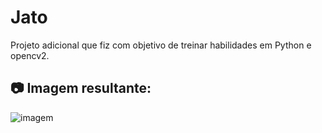 # Jato

Projeto adicional que fiz com objetivo de treinar habilidades em Python e opencv2.

## :camera: Imagem resultante:

![imagem](https://github.com/BieAnimaton/Jato/assets/52220244/e98c98e9-6139-4dd8-aa3b-10aabc10a411)